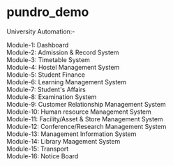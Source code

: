 # pundro_demo
University Automation:-

Module-1: Dashboard <br/>
Module-2: Admission & Record System <br/>
Module-3: Timetable System <br/>
Module-4: Hostel Management System <br/>
Module-5: Student Finance <br/>
Module-6: Learning Management System <br/>
Module-7: Student's Affairs <br/>
Module-8: Examination System <br/>
Module-9: Customer Relationship Management System <br/>
Module-10: Human resource Management System <br/>
Module-11: Facility/Asset & Store Management System <br/>
Module-12: Conference/Research Management System <br/>
Module-13: Management Information System <br/>
Module-14: Library Maagement System <br/>
Module-15: Transport <br/>
Module-16: Notice Board